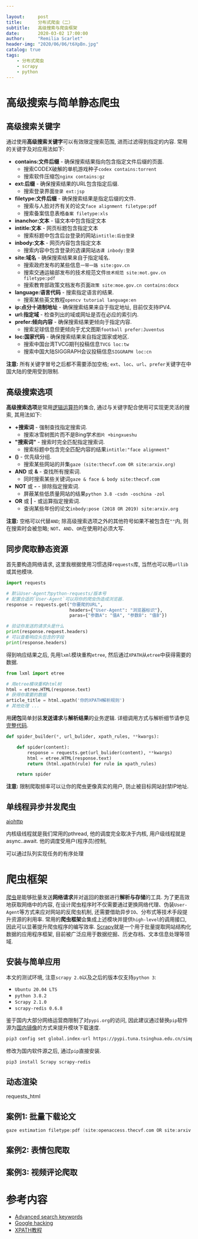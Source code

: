 ```yaml
---

layout:     post
title:      分布式爬虫（二）
subtitle:   高级搜索与爬虫框架
date:       2020-03-02 17:00:00
author:     "Remilia Scarlet"
header-img: "2020/06/06/t6XpBn.jpg"
catalog: true
tags:
    - 分布式爬虫
    - scrapy
    - python
---
```


# 高级搜索与简单静态爬虫

<!-- SEO是搜索引擎的核心功能之一
SEO的实现非产依赖于爬虫
搜索引擎是广义的爬虫

```
curl -A "Mozilla/5.0 (compatible; Baiduspider/2.0; +http://www.baidu.com/search/spider.html)" https://github.com
``` -->

## 高级搜索关键字

通过使用**高级搜索关键字**可以有效限定搜索范围, 进而过滤得到指定的内容. 常用的关键字及对应用法如下:

* **contains:文件后缀** - 确保搜索结果指向包含指定文件后缀的页面.
  * 搜索CODEX破解的单机游戏种子`codex contains:torrent`
  * 搜索软件压缩包`nginx contains:gz`
* **ext:后缀** - 确保搜索结果的URL包含指定后缀.
  * 搜索登录界面`登录 ext:jsp`
* **filetype:文件后缀** - 确保搜索结果是指定后缀的文件.
  * 搜索与人脸对齐有关的论文`face alignment filetype:pdf`
  * 搜索备案信息表格`备案 filetype:xls`
* **inanchor:文本** - 锚文本中包含指定文本
* **intitle:文本** - 网页标题包含指定文本
  * 搜索标题中包含后台登录的网站`intitle:后台登录`
* **inbody:文本** - 网页内容包含指定文本
  * 搜索内容中包含登录的选课网站`选课 inbody:登录`
* **site:域名** - 确保搜索结果来自于指定域名.
  * 搜索政府发布的某些信息`一带一路 site:gov.cn`
  * 搜索交通运输部发布的技术规范文件`技术规范 site:mot.gov.cn filetype:pdf`
  * 搜索教育部政策文档发布页面`政策 site:moe.gov.cn contains:docx`
* **language:语言代码** - 搜索指定语言的结果.
  * 搜索某些英文教程`opencv tutorial language:en`
* **ip:点分十进制地址** - 确保搜索结果来自于指定地址, 目前仅支持IPV4.
* **url:指定域** - 检查列出的域或网址是否在必应的索引内.
* **prefer:倾向内容** - 确保搜索结果更倾向于指定内容.
  * 搜索足球信息但更倾向于尤文图斯`football prefer:Juventus`
* **loc:国家代码** - 确保搜索结果来自指定国家或地区.
  * 搜索中国台湾TVCG期刊投稿信息`TVCG loc:tw`
  * 搜索中国大陆SIGGRAPH会议投稿信息`SIGGRAPH loc:cn`

**注意:** 所有关键字冒号之后都不需要添加空格; `ext`、`loc`、`url`、`prefer`关键字在中国大陆的使用受到限制.

## 高级搜索选项

**高级搜索选项**是常用[逻辑运算符](https://baike.baidu.com/item/%E9%80%BB%E8%BE%91%E8%BF%90%E7%AE%97%E7%AC%A6)的集合, 通过与关键字配合使用可实现更灵活的搜索, 其用法如下:

* **+搜索词** - 强制查找指定搜索词.
  * 搜索冰雪树图片而不是Bing学术`图片 +bingxueshu`
* **"搜索词"** - 搜索时完全匹配指定搜索词.
  * 搜索标题中包含完全匹配内容的结果`intitle:"face alignment"`
* **()** - 优先级分组.
  * 搜索某些网站的并集`gaze (site:thecvf.com OR site:arxiv.org)`
* **AND** 或 **&** - 查找所有搜索词.
  * 同时搜索某些关键词`gaze & face & body site:thecvf.com`
* **NOT** 或 **-** - 排除指定搜索词.
  * 屏蔽某些低质量网站的结果`python 3.8 -csdn -oschina -zol`
* **OR** 或 **\|** - 或运算指定搜索词.
  * 查询某些年份的论文`inbody:pose (2018 OR 2019) site:arxiv.org`

**注意:** 空格可以代替`AND`; 除高级搜索选项之外的其他符号如果不被包含在`""`内, 则在搜索时会被忽略;  `NOT`、`AND`、`OR`在使用时必须大写.

## 同步爬取静态资源

首先要构造网络请求, 这里我根据使用习惯选择`requests`库, 当然也可以用`urllib`或其他模块.

``` python
import requests

# 默认User-Agent为python-requests/版本号
# 配置合适的`User-Agent`可以将你的爬虫伪造成浏览器.
response = requests.get("你要爬的URL",
                        headers={"User-Agent": "浏览器标识"},
                        paras={"参数A": "值A", "参数B": "值B"})

# 验证你发送的请求头是什么
print(response.request.headers)
# 可以查看响应头包含的字段
print(response.headers)
```

得到响应结果之后, 先用`lxml`模块重构`etree`, 然后通过`XPATH`从`etree`中获得需要的数据.

``` python
from lxml import etree

# 用etree模块重构html树
html = etree.HTML(response.text)
# 获得你需要的数据
article_title = html.xpath('你的XPATH解析规则')
# 其他处理 ...
```

用**闭包**简单封装**发送请求**与**解析结果**的业务逻辑. 详细调用方式与解析细节请参见[完整代码](https://github.com/1996scarlet/1996scarlet.github.io/blob/master/code/spider/static_spider.py).

```python
def spider_builder(*, url_bulider, xpath_rules, **kwargs):

    def spider(content):
        response = requests.get(url_bulider(content), **kwargs)
        html = etree.HTML(response.text)
        return (html.xpath(rule) for rule in xpath_rules)

    return spider
```

**注意:** 限制爬取频率可以让你的爬虫更像真实的用户, 防止被目标网站封禁IP地址.

## 单线程异步并发爬虫

[aiohttp](https://docs.aiohttp.org/en/stable/client_quickstart.html#make-a-request)

内核级线程就是我们常用的pthread, 他的调度完全取决于内核,
用户级线程就是async..await. 他的调度受用户(程序员)控制,

可以通过队列实现任务的有序处理

# 爬虫框架

[爬虫](https://baike.baidu.com/item/%E7%BD%91%E7%BB%9C%E7%88%AC%E8%99%AB/5162711)是能够批量发送**网络请求**并对返回的数据进行**解析与存储**的工具. 为了更高效地获取网络中的内容, 在设计爬虫程序时不仅需要通过更换网络代理、伪装`User-Agent`等方式来应对网站的反爬虫机制, 还需要借助异步`IO`、分布式等技术手段提升资源的利用率. 常用的**爬虫框架**会集成上述模块并提供`high-level`的调用接口, 因此可以显著提升爬虫程序的编写效率. [Scrapy](https://scrapy.org/)就是一个用于批量提取网站结构化数据的应用程序框架, 目前被广泛应用于数据挖掘、历史存档、文本信息处理等领域.

## 安装与简单应用

本文的测试环境, 注意`scrapy 2.0`以及之后的版本仅支持`python 3`:

* `Ubuntu 20.04 LTS`
* `python 3.8.2`
* `Scrapy 2.1.0`
* `scrapy-redis 0.6.8`

鉴于国内大部分网络运营商限制了对`pypi.org`的访问, 因此建议通过替换`pip`软件源为[国内镜像](https://mirrors.tuna.tsinghua.edu.cn/help/pypi/)的方式来提升模块下载速度.

``` bash
pip3 config set global.index-url https://pypi.tuna.tsinghua.edu.cn/simple
```

修改为国内软件源之后, 通过`pip`直接安装.

``` bash
pip3 install Scrapy scrapy-redis
```

## 动态渲染

requests_html

## 案例1: 批量下载论文

``` C
gaze estimation filetype:pdf (site:openaccess.thecvf.com OR site:arxiv.org)
```

## 案例2: 表情包爬取

## 案例3: 视频评论爬取

# 参考内容

* [Advanced search keywords](https://help.bing.microsoft.com/#apex/18/en-US/10001/-1)
* [Google hacking](https://www.ddosi.com/b88/)
* [XPATH教程](https://www.runoob.com/xpath/xpath-tutorial.html)
